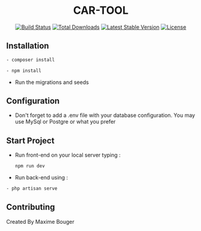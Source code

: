 <h1 align="center">CAR-TOOL</h1>

<p align="center">
<a href="https://github.com/laravel/framework/actions"><img src="https://github.com/laravel/framework/workflows/tests/badge.svg" alt="Build Status"></a>
<a href="https://packagist.org/packages/laravel/framework"><img src="https://img.shields.io/packagist/dt/laravel/framework" alt="Total Downloads"></a>
<a href="https://packagist.org/packages/laravel/framework"><img src="https://img.shields.io/packagist/v/laravel/framework" alt="Latest Stable Version"></a>
<a href="https://packagist.org/packages/laravel/framework"><img src="https://img.shields.io/packagist/l/laravel/framework" alt="License"></a>
</p>

## Installation
```bash
- composer install
```
```bash
- npm install
```
- Run the migrations and seeds


## Configuration 

- Don't forget to add a .env file with your database configuration. You may use MySql or Postgre or what you prefer


## Start Project
- Run front-end on your local server typing : 
  ```bash 
  npm run dev
  ```
- Run back-end using : 
```bash
- php artisan serve
```


## Contributing

Created By Maxime Bouger


